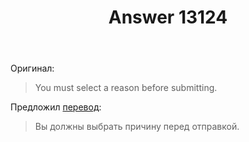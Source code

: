 ﻿---
title: "Answer 13124"
se.owner.user_id: 507426
se.owner.display_name: "wchistow"
se.owner.link: "https://ru.meta.stackoverflow.com/users/507426/wchistow"
se.answer_id: 13124
se.question_id: 13123
se.post_type: answer
se.is_accepted: True
---
<p>Оригинал:</p>
<blockquote>
<p>You must select a reason before submitting.</p>
</blockquote>
<p>Предложил <a href="https://ru.traducir.win/strings/17108" rel="nofollow noreferrer">перевод</a>:</p>
<blockquote>
<p>Вы должны выбрать причину перед отправкой.</p>
</blockquote>
